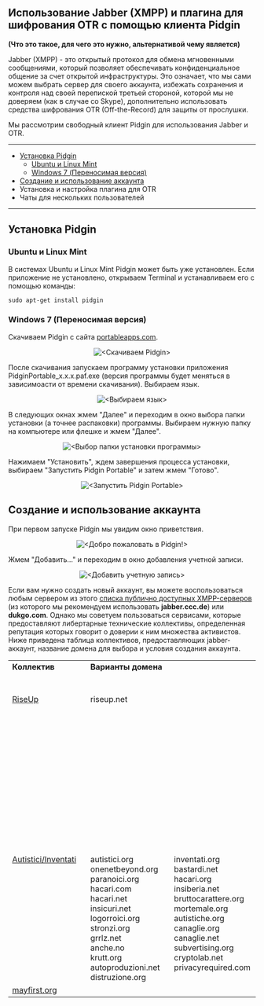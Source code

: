 Использование Jabber (XMPP) и плагина для шифрования OTR с помощью клиента Pidgin 
-------------
**(Что это такое, для чего это нужно, альтернативой чему является)**

Jabber (XMPP) - это открытый протокол для обмена мгновенными сообщениями, который позволяет обеспечивать конфиденциальное общение за счет открытой инфраструктуры. Это означает, что мы сами можем выбрать сервер для своего аккаунта, избежать сохранения и контроля над своей перепиской третьей стороной, которой мы не доверяем (как в случае со Skype), дополнительно использовать средства шифрования OTR (Off-the-Record) для защиты от прослушки.

Мы рассмотрим свободный клиент Pidgin для использования Jabber и OTR.

---

* [Установка Pidgin](#Установка-pidgin)
  * [Ubuntu и Linux Mint](#ubuntu-и-linux-mint)
  * [Windows 7 (Переносимая версия)](#windows-7-Переносимая-версия)
* [Создание и использование аккаунта](#Создание-и-использование-аккаунта)
* Установка и настройка плагина для OTR
* Чаты для нескольких пользователей

---------

Установка Pidgin
---------
### Ubuntu и Linux Mint
В системах Ubuntu и Linux Mint Pidgin может быть уже установлен. Если приложение не установлено, открываем Terminal и устанавливаем его с помощью команды:

	sudo apt-get install pidgin

### Windows 7 (Переносимая версия)
Скачиваем Pidgin с сайта [portableapps.com](http://portableapps.com/apps/internet/pidgin_portable).

<p align="center">
  <img src="/images/jabber-otr-pidgin/pidgin-download.png" alt="<Скачиваем Pidgin>"/>
</p>

После скачивания запускаем программу установки приложения PidginPortable_x.x.x.paf.exe  (версия программы будет меняться в зависимоасти от времени скачивания). Выбираем язык.

<p align="center">
  <img src="/images/jabber-otr-pidgin/pidgin-installation-language.png" alt="<Выбираем язык>"/>
</p>

В следующих окнах жмем "Далее" и переходим в окно выбора папки установки (а точнее распаковки) программы. Выбираем нужную папку на компьютере или флешке и жмем "Далее".

<p align="center">
  <img src="/images/jabber-otr-pidgin/pidgin-installation-folder.png" alt="<Выбор папки установки программы>"/>
</p>

Нажимаем "Установить", ждем завершения процесса установки, выбираем "Запустить Pidgin Portable" и затем жмем "Готово".

<p align="center">
  <img src="/images/jabber-otr-pidgin/pidgin-installation-done.png" alt="<Запустить Pidgin Portable>"/>
</p>

Создание и использование аккаунта
--------
При первом запуске Pidgin мы увидим окно приветствия.

<p align="center">
  <img src="/images/jabber-otr-pidgin/pidgin-account-welcome.png" alt="<Добро пожаловать в Pidgin!>"/>
</p>

Жмем "Добавить..." и переходим в окно добавления учетной записи.

<p align="center">
  <img src="/images/jabber-otr-pidgin/pidgin-account-new.png" alt="<Добавить учетную запись>"/>
</p>

Если вам нужно создать новый аккаунт, вы можете воспользоваться любым сервером из этого [списка публично доступных XMPP-серверов](https://list.jabber.at) (из которого мы рекомендуем использовать **jabber.ccc.de**) или **dukgo.com**. Однако мы советуем пользоваться сервисами, которые предоставляют либертарные технические коллективы, определенная репутация которых говорит о доверии к ним множества активистов. Ниже приведена таблица коллективов, предоставляющих jabber-аккаунт, название домена для выбора и условия создания аккаунта.

<table>
    <tr valign="top">
        <td><b>Коллектив&nbsp;&nbsp;&nbsp;</b></td>
        <td colspan="2"><b>Варианты домена&nbsp;&nbsp;&nbsp;</b></td>
        <td><b>Условия создания аккаунта&nbsp;&nbsp;&nbsp;</b></td>
    </tr>
    <tr valign="top">
        <td><a href="https://riseup.net">RiseUp</a></td>
        <td colspan="2">riseup.net</td>
        <td>Подать <a href="https://user.riseup.net/forms/new_user/first">запрос на создание аккаунта</a> (этот же аккаунт будет являться почтовым ящиком с таким же именем); ввести 2 кода-приглашения от уже существующих аккаунтов или подождать пару дней</td>
    </tr>
    <tr valign="top">
        <td><a href="https://www.autistici.org">Autistici/Inventati</a>&nbsp;&nbsp;&nbsp;</td>
        <td>autistici.org<br>onenetbeyond.org<br>paranoici.org<br>hacari.com<br>hacari.net<br>insicuri.net<br>logorroici.org<br>stronzi.org<br>grrlz.net<br>anche.no<br>krutt.org<br>autoproduzioni.net&nbsp;&nbsp;&nbsp;<br>distruzione.org<br></td>

<td>inventati.org<br>bastardi.net<br>hacari.org<br>insiberia.net<br>bruttocarattere.org<br>mortemale.org<br>autistiche.org<br>canaglie.org<br>canaglie.net<br>subvertising.org<br>cryptolab.net<br>privacyrequired.com&nbsp;&nbsp;&nbsp;</td>
        <td>Подать <a href="https://www.autistici.org/services">запрос на создание почтового ящика</a> (jabber-аккаунт с таким же именем будет создан автоматически)</td>
    </tr>
    <tr valign="top">
        <td><a href="https://mayfirst.org">mayfirst.org</a></td>
        <td></td>
        <td></td>
    </tr>
</table>


